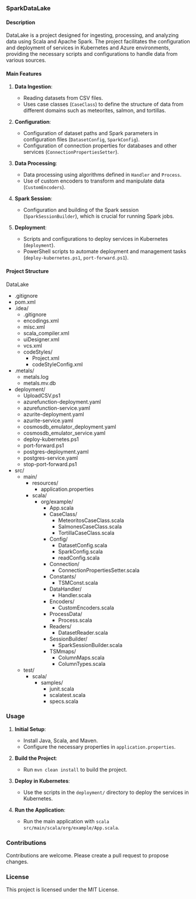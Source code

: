 ### SparkDataLake

#### Description
DataLake is a project designed for ingesting, processing, and analyzing data using Scala and Apache Spark. The project facilitates the configuration and deployment of services in Kubernetes and Azure environments, providing the necessary scripts and configurations to handle data from various sources.

#### Main Features

1. **Data Ingestion**:
   - Reading datasets from CSV files.
   - Uses case classes (`CaseClass`) to define the structure of data from different domains such as meteorites, salmon, and tortillas.

2. **Configuration**:
   - Configuration of dataset paths and Spark parameters in configuration files (`DatasetConfig`, `SparkConfig`).
   - Configuration of connection properties for databases and other services (`ConnectionPropertiesSetter`).

3. **Data Processing**:
   - Data processing using algorithms defined in `Handler` and `Process`.
   - Use of custom encoders to transform and manipulate data (`CustomEncoders`).

4. **Spark Session**:
   - Configuration and building of the Spark session (`SparkSessionBuilder`), which is crucial for running Spark jobs.

5. **Deployment**:
   - Scripts and configurations to deploy services in Kubernetes (`deployment`).
   - PowerShell scripts to automate deployment and management tasks (`deploy-kubernetes.ps1`, `port-forward.ps1`).

#### Project Structure
DataLake
- .gitignore
- pom.xml
- .idea/
  - .gitignore
  - encodings.xml
  - misc.xml
  - scala_compiler.xml
  - uiDesigner.xml
  - vcs.xml
  - codeStyles/
    - Project.xml
    - codeStyleConfig.xml
- .metals/
  - metals.log
  - metals.mv.db
- deployment/
  - UploadCSV.ps1
  - azurefunction-deployment.yaml
  - azurefunction-service.yaml
  - azurite-deployment.yaml
  - azurite-service.yaml
  - cosmosdb_emulator_deployment.yaml
  - cosmosdb_emulator_service.yaml
  - deploy-kubernetes.ps1
  - port-forward.ps1
  - postgres-deployment.yaml
  - postgres-service.yaml
  - stop-port-forward.ps1
- src/
  - main/
    - resources/
      - application.properties
    - scala/
      - org/example/
        - App.scala
        - CaseClass/
          - MeteoritosCaseClass.scala
          - SalmonesCaseClass.scala
          - TortillaCaseClass.scala
        - Config/
          - DatasetConfig.scala
          - SparkConfig.scala
          - readConfig.scala
        - Connection/
          - ConnectionPropertiesSetter.scala
        - Constants/
          - TSMConst.scala
        - DataHandler/
          - Handler.scala
        - Encoders/
          - CustomEncoders.scala
        - ProcessData/
          - Process.scala
        - Readers/
          - DatasetReader.scala
        - SessionBuilder/
          - SparkSessionBuilder.scala
        - TSMmaps/
          - ColumnMaps.scala
          - ColumnTypes.scala
  - test/
    - scala/
      - samples/
        - junit.scala
        - scalatest.scala
        - specs.scala


### Usage

1. **Initial Setup**:
   - Install Java, Scala, and Maven.
   - Configure the necessary properties in `application.properties`.

2. **Build the Project**:
   - Run `mvn clean install` to build the project.

3. **Deploy in Kubernetes**:
   - Use the scripts in the `deployment/` directory to deploy the services in Kubernetes.

4. **Run the Application**:
   - Run the main application with `scala src/main/scala/org/example/App.scala`.

### Contributions

Contributions are welcome. Please create a pull request to propose changes.

### License

This project is licensed under the MIT License.

